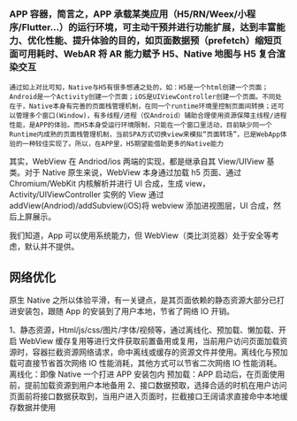 ### APP 容器，简言之，APP 承载某类应用（H5/RN/Weex/小程序/Flutter...）的运行环境，可主动干预并进行功能扩展，达到丰富能力、优化性能、提升体验的目的，如页面数据预（prefetch）缩短页面可用耗时、WebAR 将 AR 能力赋予 H5、Native 地图与 H5 复合渲染交互

```
通过如上对比可知，Native与H5有很多想通之处的，如：H5是一个html创建一个页面；Android是一个Activity创建一个页面；iOS是UIViewController创建一个页面。不同处在于，Native本身有完善的页面栈管理机制，在同一个runtime环境里控制页面间转换；还可以管理多个窗口(Window)，有多线程/进程（仅Android）辅助合理使用资源保障主线程/进程性能，是APP的体验。而H5本身受运行环境限制，只能在一个窗口里活动，目前缺少同一个Runtime内成熟的页面栈管理机制，当前SPA方式切换view来模拟“页面转场”，已是WebApp体验的一种较佳实现了。所以，在APP里，H5期望能借助更多的Native能力
```

其实，WebView 在 Andriod/ios 两端的实现，都是继承自其 View/UIView 基类。对于 Native 原生来说，WebView 本身通过加载 h5 页面、通过 Chromium/WebKit 内核解析并进行 UI 合成，生成 view，Activity/UIViewController 实例的 View 通过 addView(Andriod)/addSubview(iOS)将 webview 添加进视图层，UI 合成，然后上屏展示。

我们知道，App 可以使用系统能力，但 WebView（类比浏览器）处于安全等考虑，默认并不提供。

## 网络优化

原生 Native 之所以体验平滑，有一关键点，是其页面依赖的静态资源大部分已打进安装包，跟随 App 的安装到了用户本地，节省了网络 IO 开销。

1、静态资源，Html/js/css/图片/字体/视频等，通过离线化、预加载、懒加载、开启 WebView 缓存复用等进行文件获取前置备用或复用，当前用户访问页面加载资源时，容器拦截资源网络请求，命中离线或缓存的资源文件并使用。离线化与预加载可直接节省首次网络 IO 性能消耗，其他方式可以节省二次网络 IO 性能消耗。
离线化：即像 Native 一个打进 APP 安装包内
预加载：APP 启动后，在页面使用前，提前加载资源到用户本地备用
2、接口数据预取，选择合适的时机在用户访问页面前将接口数据获取到，当用户进入页面时，拦截接口王阔请求直接命中本地缓存数据并使用
